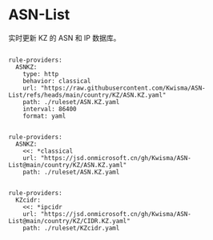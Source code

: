 
# ASN-List

实时更新 KZ 的 ASN 和 IP 数据库。

<pre><code class="language-javascript">
rule-providers:
  ASNKZ:
    type: http
    behavior: classical
    url: "https://raw.githubusercontent.com/Kwisma/ASN-List/refs/heads/main/country/KZ/ASN.KZ.yaml"
    path: ./ruleset/ASN.KZ.yaml
    interval: 86400
    format: yaml
</code></pre>

<pre><code class="language-javascript">
rule-providers:
  ASNKZ:
    <<: *classical
    url: "https://jsd.onmicrosoft.cn/gh/Kwisma/ASN-List@main/country/KZ/ASN.KZ.yaml"
    path: ./ruleset/ASN.KZ.yaml
</code></pre>

<pre><code class="language-javascript">
rule-providers:
  KZcidr:
    <<: *ipcidr
    url: "https://jsd.onmicrosoft.cn/gh/Kwisma/ASN-List@main/country/KZ/CIDR.KZ.yaml"
    path: ./ruleset/KZcidr.yaml
</code></pre>
